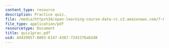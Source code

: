 ```yaml
---
content_type: resource
description: Practice quiz.
file: /media/https%3A/open-learning-course-data-rc.s3.amazonaws.com/7-012-introduction-to-biology-fall-2004/4d4399578803614743677242376ab2d8_quiz1prac.pdf
file_type: application/pdf
resourcetype: Document
title: quiz1prac.pdf
uid: 4d439957-8803-6147-4367-7242376ab2d8
---
```

